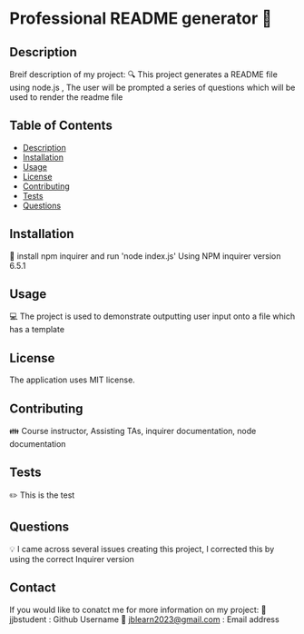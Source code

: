 
# Professional README generator 👋

## Description

Breif description of my project:
🔍 This project generates a README file using node.js , The user will be prompted a series of questions which will be used to render the readme file

## Table of Contents
- [Description](#description)
- [Installation](#installation)
- [Usage](#usage)
- [License](#license)
- [Contributing](#contributing)
- [Tests](#tests)
- [Questions](#questions)

## Installation
💾 install npm inquirer and run 'node index.js'
Using NPM inquirer version 6.5.1

## Usage
💻 The project is used to demonstrate outputting user input onto a file which has a template

## License

The application uses MIT license. 

## Contributing
👪 Course instructor, Assisting TAs, inquirer documentation, node documentation 

## Tests
✏️ This is the test

## Questions
💡 I came across several issues creating this project, I corrected this by using the correct Inquirer version

## Contact
If you would like to conatct me for more information on my project:
📧 jjbstudent : Github Username
📧 jblearn2023@gmail.com : Email address

  